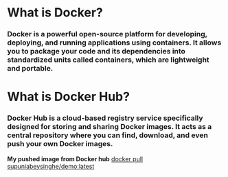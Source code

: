 # What is Docker?
###   Docker is a powerful open-source platform for developing, deploying, and running applications using containers. It allows you to package your code and its dependencies into standardized units called containers, which are lightweight and portable. 

# What is Docker Hub?
### Docker Hub is a cloud-based registry service specifically designed for storing and sharing Docker images. It acts as a central repository where you can find, download, and even push your own Docker images.
**My pushed image from Docker hub**
[docker pull supuniabeysinghe/demo:latest](https://hub.docker.com/repository/docker/supuniabeysinghe/demo/tags)
